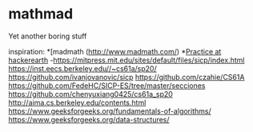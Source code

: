 # mathmad
Yet another boring stuff

inspiration:
  *[madmath (http://www.madmath.com/)
*[Practice at hackerearth](https://www.hackerearth.com/practice/)
-https://mitpress.mit.edu/sites/default/files/sicp/index.html
https://inst.eecs.berkeley.edu//~cs61a/sp20/
https://github.com/ivanjovanovic/sicp
https://github.com/czahie/CS61A
https://github.com/FedeHC/SICP-ES/tree/master/secciones
https://github.com/chenyuxiang0425/cs61a_sp20
http://aima.cs.berkeley.edu/contents.html
https://www.geeksforgeeks.org/fundamentals-of-algorithms/
https://www.geeksforgeeks.org/data-structures/
